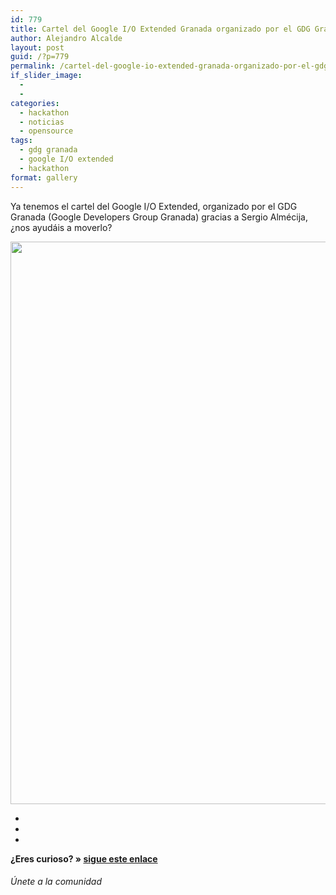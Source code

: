 ```yaml
---
id: 779
title: Cartel del Google I/O Extended Granada organizado por el GDG Granada
author: Alejandro Alcalde
layout: post
guid: /?p=779
permalink: /cartel-del-google-io-extended-granada-organizado-por-el-gdg-granada/
if_slider_image:
  - 
  - 
categories:
  - hackathon
  - noticias
  - opensource
tags:
  - gdg granada
  - google I/O extended
  - hackathon
format: gallery
---
```

Ya tenemos el cartel del Google I/O Extended, organizado por el GDG Granada (Google Developers Group Granada) gracias a Sergio Almécija, ¿nos ayudáis a moverlo?

[<img src="http://elbauldelprogramador.com/content/uploads/2012/06/gdg1.jpg" alt="" title="gdg" width="1440" height="900" class="aligncenter size-full wp-image-780" />][1]

<div class="sharedaddy">
  <div class="sd-content">
    <ul>
      <li>
        <a class="hastip" rel="nofollow" href="http://twitter.com/home?status=Cartel del Google I/O Extended Granada organizado por el GDG Granada+http://elbauldelprogramador.com/cartel-del-google-io-extended-granada-organizado-por-el-gdg-granada/+V%C3%ADa+%40elbaulp" onclick="javascript:window.open(this.href, '', 'menubar=no,toolbar=no,resizable=yes,scrollbars=yes,height=600,width=600');return false;" title="Compartir en Twitter" target="_blank"><span class="iconbox-title"><i class="icon-twitter icon-2x"></i></span></a>
      </li>
      <li>
        <a class="hastip" rel="nofollow" href="http://www.facebook.com/sharer.php?u=http://elbauldelprogramador.com/cartel-del-google-io-extended-granada-organizado-por-el-gdg-granada/&t=Cartel del Google I/O Extended Granada organizado por el GDG Granada+http://elbauldelprogramador.com/cartel-del-google-io-extended-granada-organizado-por-el-gdg-granada/+V%C3%ADa+%40elbaulp" onclick="javascript:window.open(this.href, '', 'menubar=no,toolbar=no,resizable=yes,scrollbars=yes,height=600,width=600');return false;" title="Compartir en Facebook" target="_blank"><span class="iconbox-title"><i class="icon-facebook icon-2x"></i></span></a>
      </li>
      <li>
        <a class="hastip" rel="nofollow" href="https://plus.google.com/share?url=Cartel del Google I/O Extended Granada organizado por el GDG Granada+http://elbauldelprogramador.com/cartel-del-google-io-extended-granada-organizado-por-el-gdg-granada/+V%C3%ADa+%40elbaulp" onclick="javascript:window.open(this.href, '', 'menubar=no,toolbar=no,resizable=yes,scrollbars=yes,height=600,width=600');return false;" title="Compartir en G+" target="_blank"><span class="iconbox-title"><i class="icon-google-plus icon-2x"></i></span></a>
      </li>
    </ul>
  </div>
</div>

<span id="socialbottom" class="highlight style-2">

<p>
  <strong>¿Eres curioso? » <a onclick="javascript:_gaq.push(['_trackEvent','random','click-random']);" href="/index.php?random=1">sigue este enlace</a></strong>
</p>

<h6>
  Únete a la comunidad
</h6>

<div class="iconsc hastip" title="2240 seguidores">
  <a href="http://twitter.com/elbaulp" target="_blank"><i class="icon-twitter"></i></a>
</div>

<div class="iconsc hastip" title="2452 fans">
  <a href="http://facebook.com/elbauldelprogramador" target="_blank"><i class="icon-facebook"></i></a>
</div>

<div class="iconsc hastip" title="0 +1s">
  <a href="http://plus.google.com/+Elbauldelprogramador" target="_blank"><i class="icon-google-plus"></i></a>
</div>

<div class="iconsc hastip" title="Repositorios">
  <a href="http://github.com/algui91" target="_blank"><i class="icon-github"></i></a>
</div>

<div class="iconsc hastip" title="Feed RSS">
  <a href="http://elbauldelprogramador.com/feed" target="_blank"><i class="icon-rss"></i></a>
</div></span>

 [1]: http://elbauldelprogramador.com/content/uploads/2012/06/gdg1.jpg